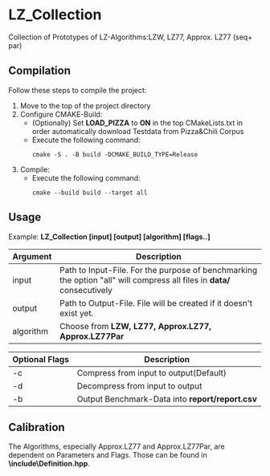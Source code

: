 # LZ_Collection
Collection of Prototypes of LZ-Algorithms:LZW, LZ77, Approx. LZ77 (seq+ par)

## Compilation
Follow these steps to compile the project:
1. Move to the top of the project directory
2. Configure CMAKE-Build:
    - (Optionally) Set **LOAD_PIZZA** to **ON** in the top CMakeLists.txt in order automatically download Testdata from Pizza&Chili Corpus  
    - Execute the following command:
        ```
        cmake -S . -B build -DCMAKE_BUILD_TYPE=Release     
        ```  
3. Compile: 
    - Execute the following command: 
        ``` 
        cmake --build build --target all
        ```

## Usage
Example:  **LZ_Collection [input] [output] [algorithm] [flags..]**  

|Argument|Description|
|--------|-----------|
|input|Path to Input-File. For the purpose of benchmarking the option "all" will compress all files in **data/** consecutively|
|output|Path to Output-File. File will be created if it doesn't exist yet.|
|algorithm| Choose from **LZW, LZ77, Approx.LZ77, Approx.LZ77Par**|

|Optional Flags|Description|
|--------------|-----------|
|-c| Compress from input to output(Default)|
|-d| Decompress from input to output|
|-b| Output Benchmark-Data into **report/report.csv**|

## Calibration

The Algorithms, especially Approx.LZ77 and Approx.LZ77Par, are dependent on Parameters and Flags. Those can be found in **\include\Definition.hpp**. 


